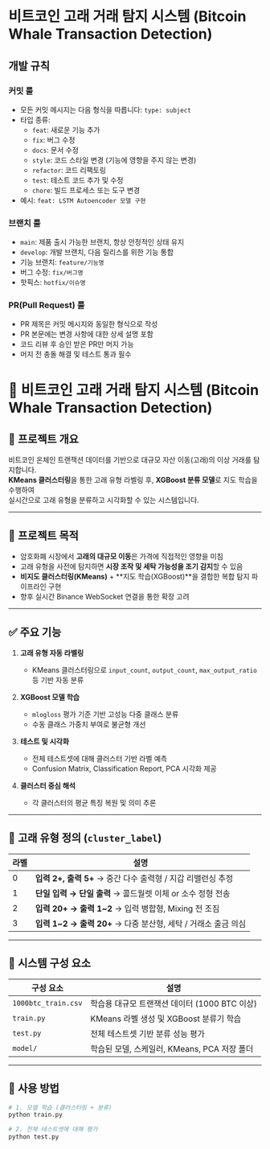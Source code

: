 # 비트코인 고래 거래 탐지 시스템 (Bitcoin Whale Transaction Detection)

## 개발 규칙

### 커밋 룰

- 모든 커밋 메시지는 다음 형식을 따릅니다: `type: subject`
- 타입 종류:
  - `feat`: 새로운 기능 추가
  - `fix`: 버그 수정
  - `docs`: 문서 수정
  - `style`: 코드 스타일 변경 (기능에 영향을 주지 않는 변경)
  - `refactor`: 코드 리팩토링
  - `test`: 테스트 코드 추가 및 수정
  - `chore`: 빌드 프로세스 또는 도구 변경
- 예시: `feat: LSTM Autoencoder 모델 구현`

### 브랜치 룰

- `main`: 제품 출시 가능한 브랜치, 항상 안정적인 상태 유지
- `develop`: 개발 브랜치, 다음 릴리스를 위한 기능 통합
- 기능 브랜치: `feature/기능명`
- 버그 수정: `fix/버그명`
- 핫픽스: `hotfix/이슈명`

### PR(Pull Request) 룰

- PR 제목은 커밋 메시지와 동일한 형식으로 작성
- PR 본문에는 변경 사항에 대한 상세 설명 포함
- 코드 리뷰 후 승인 받은 PR만 머지 가능
- 머지 전 충돌 해결 및 테스트 통과 필수


# 🐋 비트코인 고래 거래 탐지 시스템 (Bitcoin Whale Transaction Detection)

## 📌 프로젝트 개요

비트코인 온체인 트랜잭션 데이터를 기반으로 대규모 자산 이동(고래)의 이상 거래를 탐지합니다.  
**KMeans 클러스터링**을 통한 고래 유형 라벨링 후, **XGBoost 분류 모델**로 지도 학습을 수행하여  
실시간으로 고래 유형을 분류하고 시각화할 수 있는 시스템입니다.

---

## 🎯 프로젝트 목적

- 암호화폐 시장에서 **고래의 대규모 이동**은 가격에 직접적인 영향을 미침
- 고래 유형을 사전에 탐지하면 **시장 조작 및 세탁 가능성을 조기 감지**할 수 있음
- **비지도 클러스터링(KMeans)** + **지도 학습(XGBoost)**을 결합한 복합 탐지 파이프라인 구현
- 향후 실시간 Binance WebSocket 연결을 통한 확장 고려

---

## ✅ 주요 기능

1. **고래 유형 자동 라벨링**
   - KMeans 클러스터링으로 `input_count`, `output_count`, `max_output_ratio` 등 기반 자동 분류

2. **XGBoost 모델 학습**
   - `mlogloss` 평가 기준 기반 고성능 다중 클래스 분류
   - 수동 클래스 가중치 부여로 불균형 개선

3. **테스트 및 시각화**
   - 전체 테스트셋에 대해 클러스터 기반 라벨 예측
   - Confusion Matrix, Classification Report, PCA 시각화 제공

4. **클러스터 중심 해석**
   - 각 클러스터의 평균 특징 복원 및 의미 추론

---

## 🧠 고래 유형 정의 (`cluster_label`)

| 라벨 | 설명 |
|------|------|
| 0 | **입력 2+, 출력 5+** → 중간 다수 출력형 / 지갑 리밸런싱 추정 |
| 1 | **단일 입력 → 단일 출력** → 콜드월렛 이체 or 소수 정형 전송 |
| 2 | **입력 20+ → 출력 1~2** → 입력 병합형, Mixing 전 조짐 |
| 3 | **입력 1~2 → 출력 20+** → 다중 분산형, 세탁 / 거래소 출금 의심 |

---

## 🧩 시스템 구성 요소

| 구성 요소 | 설명 |
|-----------|------|
| `1000btc_train.csv` | 학습용 대규모 트랜잭션 데이터 (1000 BTC 이상) |
| `train.py` | KMeans 라벨 생성 및 XGBoost 분류기 학습 |
| `test.py` | 전체 테스트셋 기반 분류 성능 평가 |
| `model/` | 학습된 모델, 스케일러, KMeans, PCA 저장 폴더 |

---

## 🚀 사용 방법

```bash
# 1. 모델 학습 (클러스터링 + 분류)
python train.py

# 2. 전체 테스트셋에 대해 평가
python test.py

